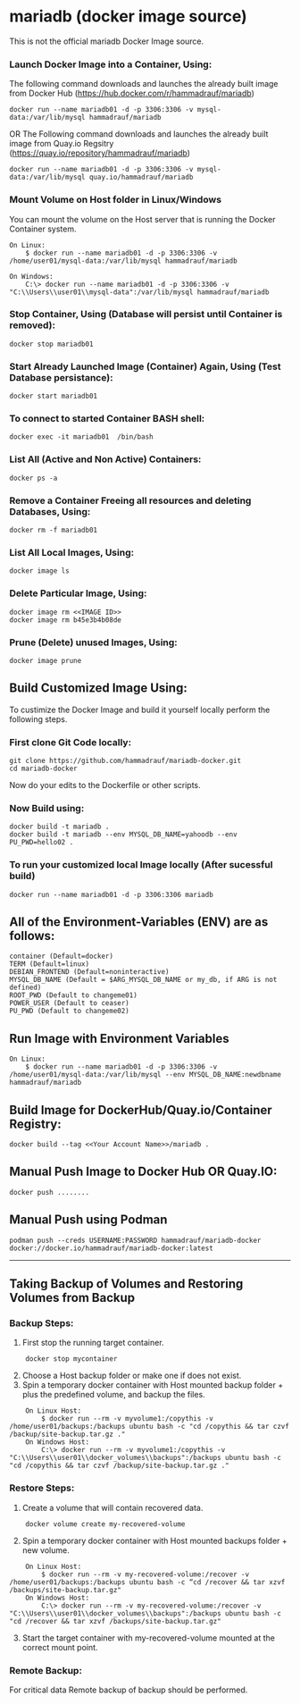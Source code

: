 # mariadb (docker image source)

This is not the official mariadb Docker Image source. 

### Launch Docker Image into a Container, Using:

The following command downloads and launches the already built image from Docker Hub (https://hub.docker.com/r/hammadrauf/mariadb)

```
docker run --name mariadb01 -d -p 3306:3306 -v mysql-data:/var/lib/mysql hammadrauf/mariadb
```
OR
The Following command downloads and launches the already built image from Quay.io Regsitry (https://quay.io/repository/hammadrauf/mariadb)

```
docker run --name mariadb01 -d -p 3306:3306 -v mysql-data:/var/lib/mysql quay.io/hammadrauf/mariadb
```

### Mount Volume on Host folder in Linux/Windows
You can mount the volume on the Host server that is running the Docker Container system.
```
On Linux:
	$ docker run --name mariadb01 -d -p 3306:3306 -v /home/user01/mysql-data:/var/lib/mysql hammadrauf/mariadb
	
On Windows:
	C:\> docker run --name mariadb01 -d -p 3306:3306 -v "C:\\Users\\user01\\mysql-data":/var/lib/mysql hammadrauf/mariadb

```

### Stop  Container, Using (Database will persist until Container is removed):

```
docker stop mariadb01
```

### Start Already Launched Image (Container) Again, Using (Test Database persistance):

```
docker start mariadb01
```

### To connect to started Container BASH shell:

```
docker exec -it mariadb01  /bin/bash
```

### List All (Active and Non Active) Containers: 

```
docker ps -a
```

### Remove a Container Freeing all resources and deleting Databases, Using:

```
docker rm -f mariadb01
```

### List All Local Images, Using:

```
docker image ls
```

### Delete Particular Image, Using:

```
docker image rm <<IMAGE ID>>
docker image rm b45e3b4b08de
```

### Prune (Delete) unused Images, Using:

```
docker image prune
```

## Build  Customized Image Using:

To custimize the Docker Image and build it yourself locally perform the following steps.
### First clone Git Code locally:
```
git clone https://github.com/hammadrauf/mariadb-docker.git
cd mariadb-docker
```
Now do your edits to the Dockerfile or other scripts.

### Now Build using:
```
docker build -t mariadb .
docker build -t mariadb --env MYSQL_DB_NAME=yahoodb --env PU_PWD=hello02 .
```

### To run your customized local Image locally (After sucessful build)
```
docker run --name mariadb01 -d -p 3306:3306 mariadb
```

## All of the Environment-Variables (ENV) are as follows:
```
container (Default=docker)
TERM (Default=linux)
DEBIAN_FRONTEND (Default=noninteractive)
MYSQL_DB_NAME (Default = $ARG_MYSQL_DB_NAME or my_db, if ARG is not defined)
ROOT_PWD (Default to changeme01)
POWER_USER (Default to ceaser)
PU_PWD (Default to changeme02)
```

## Run Image with Environment Variables
```
On Linux:
	$ docker run --name mariadb01 -d -p 3306:3306 -v /home/user01/mysql-data:/var/lib/mysql --env MYSQL_DB_NAME:newdbname hammadrauf/mariadb
```


## Build Image for DockerHub/Quay.io/Container Registry:

```
docker build --tag <<Your Account Name>>/mariadb .
```

## Manual Push Image to Docker Hub OR Quay.IO:
```
docker push ........
```
## Manual Push using Podman
```
podman push --creds USERNAME:PASSWORD hammadrauf/mariadb-docker docker://docker.io/hammadrauf/mariadb-docker:latest
```

---

## Taking Backup of Volumes and Restoring Volumes from Backup

### Backup Steps:
1. First stop the running target container.
```
	docker stop mycontainer
```	
2. Choose a Host backup folder or make one if does not exist.
3. Spin a temporary docker container with Host mounted backup folder + plus the predefined volume, and backup the files.
```
	On Linux Host:
		$ docker run --rm -v myvolume1:/copythis -v /home/user01/backups:/backups ubuntu bash -c "cd /copythis && tar czvf /backup/site-backup.tar.gz ."
	On Windows Host:
		C:\> docker run --rm -v myvolume1:/copythis -v "C:\\Users\\user01\\docker_volumes\\backups":/backups ubuntu bash -c "cd /copythis && tar czvf /backup/site-backup.tar.gz ."
```		

### Restore Steps:
1. Create a volume that will contain recovered data.
```
	docker volume create my-recovered-volume
```	
2. Spin a temporary docker container with Host mounted backups folder + new volume.
```
	On Linux Host:
		$ docker run --rm -v my-recovered-volume:/recover -v /home/user01/backups:/backups ubuntu bash -c “cd /recover && tar xzvf /backups/site-backup.tar.gz"
	On Windows Host:
		C:\> docker run --rm -v my-recovered-volume:/recover -v "C:\\Users\\user01\\docker_volumes\\backups":/backups ubuntu bash -c "cd /recover && tar xzvf /backups/site-backup.tar.gz"
```		
3. Start the target container with my-recovered-volume mounted at the correct mount point.	

### Remote Backup:
For critical data Remote backup of backup should be performed.
